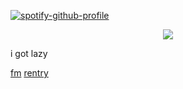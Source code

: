 [![spotify-github-profile](https://spotify-github-profile.kittinanx.com/api/view?uid=31emw27hdnz23bbvfx4humhc7cjq&cover_image=true&theme=novatorem&show_offline=false&background_color=000000&interchange=true&bar_color=000000&bar_color_cover=true)](https://github.com/kittinan/spotify-github-profile)




<p align="center" dir="auto">
<img src="https://i.pinimg.com/originals/6b/59/ec/6b59ec369392a3164ae5900e5414a3a5.gif"> 

i got lazy

[fm](https://stats.fm/31emw27hdnz23bbvfx4humhc7cjq)      [rentry](https://rentry.co/rickypawss)
